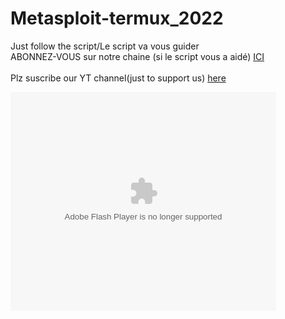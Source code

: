 # Metasploit-termux_2022
Just follow the script/Le script va vous guider
<br>
ABONNEZ-VOUS sur notre chaine (si le script vous a aidé)  <a href="https://www.youtube.com/channel/UCmwNbqVPbyp_gsR8EXsrNqA">ICI</a>
</br>
<br>
Plz suscribe our YT channel(just to support us) <a href="https://www.youtube.com/channel/UCmwNbqVPbyp_gsR8EXsrNqA">here<a>
</br>

  <object width="425" height="350">
  <param name="movie" value="http://www.youtube.com/user/wwwLoveWatercom?v=BTRN1YETpyg" />
  <param name="wmode" value="transparent" />
  <embed src="[http://www.youtube.com/user/wwwLoveWatercom?v=BTRN1YETpyg](https://www.youtube.com/watch?v=K5lnvoY6B34)"
         type="application/x-shockwave-flash"
         wmode="transparent" width="425" height="350" />
</object>
